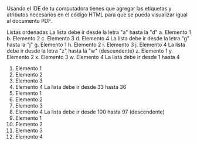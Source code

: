 Usando el IDE de tu computadora tienes que agregar  las etiquetas y atributos necesarios en el código HTML para que se pueda visualizar igual al documento PDF.

Listas ordenadas
La lista debe ir desde la letra "a" hasta la "d"
a. Elemento 1
b. Elemento 2
c. Elemento 3
d. Elemento 4
La lista debe ir desde la letra "g" hasta la "j"
g. Elemento 1
h. Elemento 2
i. Elemento 3
j. Elemento 4
La lista debe ir desde la letra "z" hasta la "w" (descendente)
z. Elemento 1
y. Elemento 2
x. Elemento 3
w. Elemento 4
La lista debe ir desde 1 hasta 4
1. Elemento 1
2. Elemento 2
3. Elemento 3
4. Elemento 4
La lista debe ir desde 33 hasta 36
33. Elemento 1
34. Elemento 2
35. Elemento 3
36. Elemento 4
La lista debe ir desde 100 hasta 97 (descendente)
100. Elemento 1
99. Elemento 2
98. Elemento 3
97. Elemento 4